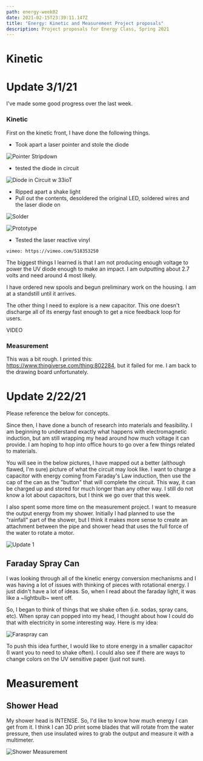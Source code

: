 ```yaml
---
path: energy-week02
date: 2021-02-15T23:39:11.147Z
title: "Energy: Kinetic and Measurement Project proposals"
description: Project proposals for Energy Class, Spring 2021
---
```

# Kinetic

# Update 3/1/21

I've made some good progress over the last week.

### Kinetic
First on the kinetic front, I have done the following things.

* Took apart a laser pointer and stole the diode

![Pointer Stripdown](/../assets/energy/kinetic/stripdown.jpg)

* tested the diode in circuit

![Diode in Circuit w 33ioT](/../assets/energy/kinetic/inCircuit.jpg)

* Ripped apart a shake light
* Pull out the contents, desoldered the original LED, soldered wires and the laser diode on

![Solder](/../assets/energy/kinetic/capacitor.jpg)

![Prototype](/../assets/energy/kinetic/prototype.JPG)

* Tested the laser reactive vinyl

`vimeo: https://vimeo.com/518353250`

The biggest things I learned is that I am not producing enough voltage to power the UV diode enough to make an impact. I am outputting about 2.7 volts and need around 4 most likely. 

I have ordered new spools and begun preliminary work on the housing. I am at a standstill until it arrives.

The other thing I need to explore is a new capacitor. This one doesn't discharge all of its energy fast enough to get a nice feedback loop for users. 

VIDEO

### Measurement
This was a bit rough. I printed this: https://www.thingiverse.com/thing:802284, but it failed for me. I am back to the drawing board unfortunately.

# Update 2/22/21

Please reference the below for concepts.

Since then, I have done a bunch of research into materials and feasibility. I am beginning to understand exactly what happens with electromagnetic induction, but am still wrapping my head around how much voltage it can provide. I am hoping to hop into office hours to go over a few things related to materials. 

You will see in the below pictures, I have mapped out a better (although flawed, I'm sure) picture of what the circuit may look like. I want to charge a capacitor with energy coming from Faraday's Law induction, then use the cap of the can as the "button" that will complete the circuit. This way, it can be charged up and stored for much longer than any other way. I still do not know a lot about capacitors, but I think we go over that this week. 

I also spent some more time on the measurement project. I want to measure the output energy from my shower. Initially I had planned to use the "rainfall" part of the shower, but I think it makes more sense to create an attachment between the pipe and shower head that uses the full force of the water to rotate a motor.

![Update 1](/../assets/energy/kinetic/ideation2.png)

## Faraday Spray Can

I was looking through all of the kinetic energy conversion mechanisms and I was having a lot of issues with thinking of pieces with rotational energy. I just didn't have a lot of ideas. So, when I read about the faraday light, it was like a ~lightbulb~ went off. 

So, I began to think of things that we shake often (i.e. sodas, spray cans, etc). When spray can popped into my head, I thought about how I could do that with electricity in some interesting way. Here is my idea:

![Faraspray can](/../assets/energy/kinetic/Faraspray.JPG)

To push this idea further, I would like to store energy in a smaller capacitor (I want you to need to shake often). I could also see if there are ways to change colors on the UV sensitive paper (just not sure).

# Measurement

## Shower Head

My shower head is INTENSE. So, I'd like to know how much energy I can get from it. I think I can 3D print some blades that will rotate from the water pressure, then use insulated wires to grab the output and measure it with a multimeter.

![Shower Measurement](/../assets/energy/measurement/shower.JPG)